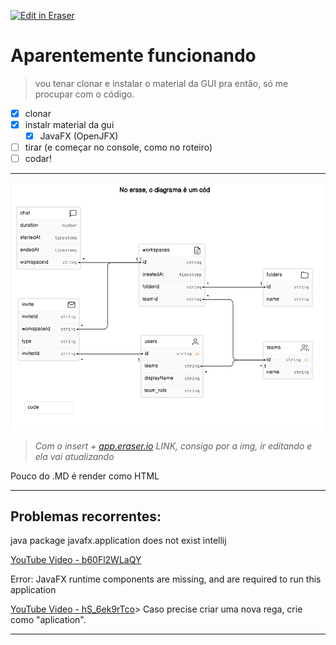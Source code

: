 <p><a target="_blank" href="https://app.eraser.io/workspace/PEQQ91QNfUeVDsmeXmHm" id="edit-in-eraser-github-link"><img alt="Edit in Eraser" src="https://firebasestorage.googleapis.com/v0/b/second-petal-295822.appspot.com/o/images%2Fgithub%2FOpen%20in%20Eraser.svg?alt=media&amp;token=968381c8-a7e7-472a-8ed6-4a6626da5501"></a></p>

# Aparentemente funcionando
>   vou tenar clonar e instalar o material da GUI pra então, só me procupar com o código.  

- [x] clonar
- [x] instalr material da gui
    - [x] JavaFX (OpenJFX)
- [ ] tirar (e começar no console, como no roteiro)
- [ ] codar!
---

![Figure 1](/.eraser/PEQQ91QNfUeVDsmeXmHm___ibsr7NFOmZXGn92bwac608CiSpo2___---figure---l5-NFsQNvFjKgPkEZHUyh---figure---EoJEKHR0pPdZ5BhRRCUEiQ.png "Figure 1")

> *Com o insert + [﻿app.eraser.io](https://app.eraser.io/) LINK, consigo por a img, ir editando e ela vai atualizando*

<!--não esquecer de espandir a figura-->

Pouco do .MD é render como HTML

---

## Problemas recorrentes:
<a src="https://www.youtube.com/watch?v=b60Fl2WLaQY">java package javafx.application does not exist intellij</a>

[YouTube Video - b60Fl2WLaQY](https://www.youtube.com/watch?v=b60Fl2WLaQY)

<a src="https://www.youtube.com/watch?v=hS_6ek9rTco">Error: JavaFX runtime components are missing, and are required to run this application</a>

[YouTube Video - hS_6ek9rTco](https://www.youtube.com/watch?v=hS_6ek9rTco)> Caso precise criar uma nova rega, crie como "aplication".



---




<!--- Eraser file: https://app.eraser.io/workspace/PEQQ91QNfUeVDsmeXmHm --->